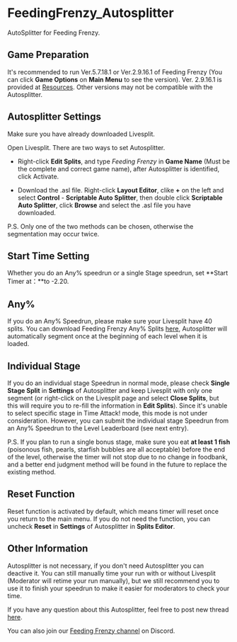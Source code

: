 # FeedingFrenzy_Autosplitter

AutoSplitter for Feeding Frenzy.

## Game Preparation

It's recommended to run Ver.5.7.18.1 or Ver.2.9.16.1 of Feeding Frenzy (You can click **Game Options** on **Main Menu** to see the version). Ver. 2.9.16.1 is provided at [Resources](https://www.speedrun.com/feeding_frenzy/resources). Other versions may not be compatible with the Autosplitter.

## Autosplitter Settings

Make sure you have already downloaded Livesplit.

Open Livesplit. There are two ways to set Autosplitter.

* Right-click **Edit Splits**, and type *Feeding Frenzy* in **Game Name** (Must be the complete and correct game name),  after Autosplitter is identified, click Activate.

* Download the .asl file. Right-click **Layout Editor**, clike **+** on the left and select **Control** - **Scriptable Auto Splitter**, then double click **Scriptable Auto Splitter**, click **Browse** and select the .asl file you have downloaded.

P.S. Only one of the two methods can be chosen, otherwise the segmentation may occur twice.

## Start Time Setting

Whether you do an Any% speedrun or a single Stage speedrun, set **Start Timer at：**to -2.20.

## Any%

If you do an Any% Speedrun, please make sure your Livesplit have 40 splits. You can download Feeding Frenzy Any% Splits [here](https://www.speedrun.com/feeding_frenzy/resources), Autosplitter will automatically segment once at the beginning of each level when it is loaded.

## Individual Stage

If you do an individual stage Speedrun in normal mode, please check **Single Stage Split** in **Settings** of Autosplitter and keep Livesplit with only one segment (or right-click on the Livesplit page and select **Close Splits**, but this will require you to re-fill the information in **Edit Splits**). Since it's unable to select specific stage in Time Attack! mode, this mode is not under consideration. However, you can submit the individual stage Speedrun from an Any% Speedrun to the Level Leaderboard (see next entry).

P.S. If you plan to run a single bonus stage, make sure you eat **at least 1 fish** (poisonous fish, pearls, starfish bubbles are all acceptable) before the end of the level, otherwise the timer will not stop due to no change in foodbank, and a better end judgment method will be found in the future to replace the existing method.

## Reset Function 

Reset function is activated by default, which means timer will reset once you return to the main menu. If you do not need the function, you can uncheck **Reset** in **Settings** of Autosplitter in **Splits Editor**.

## Other Information

Autosplitter is not necessary, if you don't need Autosplitter you can deactive it. You can still manually time your run with or without Livesplit (Moderator will retime your run manually), but we still recommend you to use it to finish your speedrun to make it easier for moderators to check your time.

If you have any question about this Autosplitter, feel free to post new thread [here](https://www.speedrun.com/feeding_frenzy/forum).

You can also join our [Feeding Frenzy channel](https://discord.gg/cnUe7dhNfS) on Discord.
